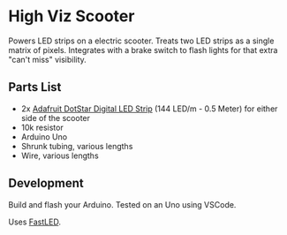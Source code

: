 # High Viz Scooter

Powers LED strips on a electric scooter. Treats two LED strips as a single matrix of pixels. Integrates with a brake switch to flash lights for that extra "can't miss" visibility.

## Parts List

- 2x [Adafruit DotStar Digital LED Strip](https://www.adafruit.com/product/2328) (144 LED/m - 0.5 Meter) for either side of the scooter
- 10k resistor
- Arduino Uno
- Shrunk tubing, various lengths
- Wire, various lengths

## Development

Build and flash your Arduino. Tested on an Uno using VSCode.

Uses [FastLED](https://github.com/FastLED/FastLED).
